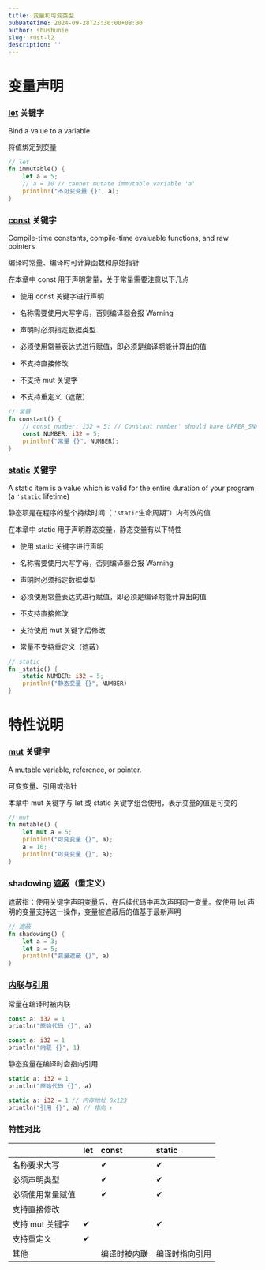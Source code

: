 ```yaml
---
title: 变量和可变类型
pubDatetime: 2024-09-28T23:30:00+08:00
author: shushunie
slug: rust-l2
description: ''
---
```


# 变量声明

### [let](https://app.capacities.io/fcb41f3d-eb26-439e-860c-4d11e4be6bfb/37e9af67-addd-40de-916a-2f44cf260684) 关键字

Bind a value to a variable

将值绑定到变量

```rust
// let
fn immutable() {
    let a = 5;
    // a = 10 // cannot mutate immutable variable 'a'
    println!("不可变变量 {}", a);
}
```

### [const](https://app.capacities.io/fcb41f3d-eb26-439e-860c-4d11e4be6bfb/e5ce725c-2ceb-4d70-b03d-d8616c607709) 关键字

Compile-time constants, compile-time evaluable functions, and raw pointers

编译时常量、编译时可计算函数和原始指针

在本章中 const 用于声明常量，关于常量需要注意以下几点


- 使用 const 关键字进行声明

- 名称需要使用大写字母，否则编译器会报 Warning

- 声明时必须指定数据类型

- 必须使用常量表达式进行赋值，即必须是编译期能计算出的值

- 不支持直接修改

- 不支持 mut 关键字

- 不支持重定义（遮蔽）

```rust
// 常量
fn constant() {
    // const number: i32 = 5; // Constant number' should have UPPER_SNAKE_CASE name
    const NUMBER: i32 = 5;
    println!("常量 {}", NUMBER);
}
```

### [static](https://app.capacities.io/fcb41f3d-eb26-439e-860c-4d11e4be6bfb/691e3386-54db-4f0c-b677-75747f4214c2) 关键字

A static item is a value which is valid for the entire duration of your program (a `'static` lifetime)

静态项是在程序的整个持续时间（ `'static`生命周期”）内有效的值

在本章中 static 用于声明静态变量，静态变量有以下特性


- 使用 static 关键字进行声明

- 名称需要使用大写字母，否则编译器会报 Warning

- 声明时必须指定数据类型

- 必须使用常量表达式进行赋值，即必须是编译期能计算出的值

- 不支持直接修改

- 支持使用 mut 关键字后修改

- 常量不支持重定义（遮蔽）

```rust
// static
fn _static() {
    static NUMBER: i32 = 5;
    println!("静态变量 {}", NUMBER)
}
```

# 特性说明

### [mut](https://app.capacities.io/fcb41f3d-eb26-439e-860c-4d11e4be6bfb/5cbfe9ca-ddc5-4701-835f-0fb09891d765) 关键字

A mutable variable, reference, or pointer.

可变变量、引用或指针

本章中 mut 关键字与 let 或 static 关键字组合使用，表示变量的值是可变的

```rust
// mut
fn mutable() {
    let mut a = 5;
    println!("可变变量 {}", a);
    a = 10;
    println!("可变变量 {}", a);
}
```

### shadowing [遮蔽](https://app.capacities.io/fcb41f3d-eb26-439e-860c-4d11e4be6bfb/77d503fe-2141-4756-80d3-ac82e9e9f5bf)（重定义）

遮蔽指：使用关键字声明变量后，在后续代码中再次声明同一变量。仅使用 let 声明的变量支持这一操作，变量被遮蔽后的值基于最新声明

```rust
// 遮蔽
fn shadowing() {
    let a = 3;
    let a = 5;
    println!("变量遮蔽 {}", a)
}
```

### [内联](https://app.capacities.io/fcb41f3d-eb26-439e-860c-4d11e4be6bfb/296de632-a9f9-43d2-8269-aa64ad52d19f)与[引用](https://app.capacities.io/fcb41f3d-eb26-439e-860c-4d11e4be6bfb/04c875f8-130d-43ff-a34d-d31e8aa9ae2e)

常量在编译时被内联
```rust
const a: i32 = 1
println("原始代码 {}", a)
```
```rust
const a: i32 = 1
println("内联 {}", 1)
```
静态变量在编译时会指向引用
```rust
static a: i32 = 1
println("原始代码 {}", a)
```
```rust
static a: i32 = 1 // 内存地址 0x123
println("引用 {}", a) // 指向 ↑
```

### 特性对比

|            | let | const  | static  |
| :--------- | :-- | :----- | :------ |
| 名称要求大写     |     | ✔      | ✔       |
| 必须声明类型     |     | ✔      | ✔       |
| 必须使用常量赋值   |     | ✔      | ✔       |
| 支持直接修改     |     |        |         |
| 支持 mut 关键字 | ✔   |        | ✔       |
| 支持重定义      | ✔   |        |         |
| 其他         |     | 编译时被内联 | 编译时指向引用 |